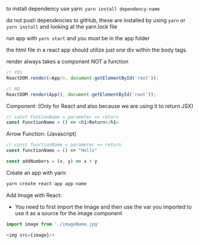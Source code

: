 to install dependency use yarn: `yarn install dependency-name`

do not push dependencies to gitHub, these are installed by using `yarn` or `yarn install` and looking at the yarn.lock file

run app with `yarn start` and you must be in the app folder

the html file in a react app should utilize just one div within the body tags.

render always takes a component NOT a function

```js
// YES
ReactDOM.render(<App/>, document.getElementById('root'));

// NO
ReactDOM.render(App(), document.getElementById('root'));
```

Component: (Only for React and also because we are using it to return JSX)

```js
// const FuntionName = parameter => return
const FunctionName = () => <h1>Return</h1>
```

Arrow Function: (Javascript)

```js
// const functionName = parameter => return
const functionName = () => "Hello"

const addNumbers = (x, y) => x + y
```

Create an app with yarn:
```js
yarn create react-app app-name
```

Add Image with React:

- You need to first import the Image and then use the var you imported to use it as a source for the image component

```js
import image from './imageName.jpg'

<img src={image}/>
```

